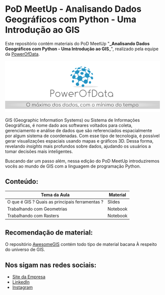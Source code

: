 # PoD MeetUp - Analisando Dados Geográficos com Python - Uma Introdução ao GIS

Este repositório contém materiais do PoD MeetUp "**_Analisando Dados Geográficos com Python - Uma Introdução ao GIS**_", realizado pela equipe da [PowerOfData](https://www.powerofdata.com.br/#fale-conosco).

![PoD Slogan](https://github.com/gusbruschi13/PoD_MeetUp_GIS_in_Python/blob/master/images/pod_slogan.png)

GIS (Geographic Information Systems) ou Sistema de Informações Geográficas, é nome dado aos softwares voltados para coleta, gerenciamento e análise de dados que são referenciados espacialmente por algum sistema de coordenadas. Com esse tipo de tecnologia, é possível gerar visualizações espaciais usando mapas e gráficos 3D. Dessa forma, revelando _insights_ mais profundos sobre dados, ajudando os usuários a tomar decisões mais inteligentes.

Buscando dar um passo além, nessa edição do PoD MeetUp introduziremos vocês ao mundo de GIS com a linguagem de programação Python.

## Conteúdo:

**Tema da Aula** | **Material**
------------ | -------------
O que é GIS ? Quais as principais ferramentas ? | Slides
Trabalhando com Geometrias | Notebook
Trabalhando com Rasters | Notebook


## Recomendação de material:

O repositório [AwesomeGIS](https://https://github.com/sshuair/awesome-gis) contém todo tipo de material bacana À respeito do universo de GIS.


## Nos sigam nas redes sociais:

* [Site da Empresa](https://www.powerofdata.com.br/#fale-conosco)
* [LinkedIn](https://www.linkedin.com/company/powerofdata/)
* [Instagram](https://www.instagram.com/powerofdata/)

